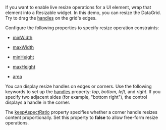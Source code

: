 If you want to enable live resize operations for a UI element, wrap that element into a Resizable widget. In this demo, you can resize the DataGrid. Try to drag the [handles](/Documentation/ApiReference/UI_Components/dxResizable/Configuration/#handles) on the grid's edges.

Configure the following properties to specify resize operation constraints:

- [minWidth](/Documentation/ApiReference/UI_Components/dxResizable/Configuration/#minWidth)    

- [maxWidth](/Documentation/ApiReference/UI_Components/dxResizable/Configuration/#maxWidth)    

- [minHeight](/Documentation/ApiReference/UI_Components/dxResizable/Configuration/#minHeight)    

- [maxHeight](/Documentation/ApiReference/UI_Components/dxResizable/Configuration/#maxHeight)    

- [area](/Documentation/ApiReference/UI_Components/dxResizable/Configuration/#area)    

You can display resize handles on edges or corners. Use the following keywords to set up the [handles](/Documentation/ApiReference/UI_Components/dxResizable/Configuration/#handles) property: *top*, *bottom*, *left*, and *right*. If you specify two adjacent sides (for example, "bottom right"), the control displays a handle in the corner.

The [keepAspectRatio](/Documentation/ApiReference/UI_Components/dxResizable/Configuration/#keepAspectRatio) property specifies whether a corner handle resizes content proportionally. Set this property to **false** to allow free-form resize operations.